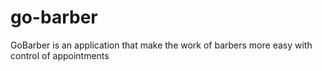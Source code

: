 # go-barber
GoBarber is an application that make the work of barbers more easy with control of appointments
